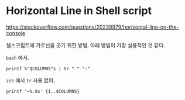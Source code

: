 # Horizontal Line in Shell script

<https://stackoverflow.com/questions/20239979/horizontal-line-on-the-console>

쉘스크립트에 가로선을 긋기 위한 방법. 아래 방법이 가장 실용적인 것 같다.

`bash` 에서.

```
printf %"$COLUMNS"s | tr " " "-"
```

`zsh` 에서 `tr` 사용 없이.

```
printf '—%.0s' {1..$COLUMNS} 
```
